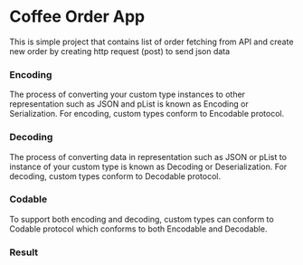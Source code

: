# Coffee Order App
This is simple project that contains list of order fetching from API and create new order by creating http request (post) to send json data

### Encoding
The process of converting your custom type instances to other representation such as JSON and pList is known as Encoding or Serialization. For encoding, custom types conform to Encodable protocol.

### Decoding
The process of converting data in representation such as JSON or pList to instance of your custom type is known as Decoding or Deserialization. For decoding, custom types conform to Decodable protocol.

### Codable
To support both encoding and decoding, custom types can conform to Codable protocol which conforms to both Encodable and Decodable.

### Result
